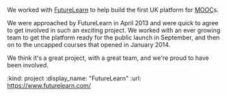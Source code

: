We worked with [FutureLearn][] to help build the first UK platform for [MOOC][]s.

We were approached by FutureLearn in April 2013 and were quick to agree to get involved in such an exciting project. We worked with an ever growing team to get the platform ready for the public launch in September, and then on to the uncapped courses that opened in January 2014.

We think it's a great project, with a great team, and we're proud to have been involved.

[FutureLearn]: https://www.futurelearn.com/
[MOOC]: http://en.wikipedia.org/wiki/Massive_open_online_course

:kind: project
:display_name: "FutureLearn"
:url: https://www.futurelearn.com/
